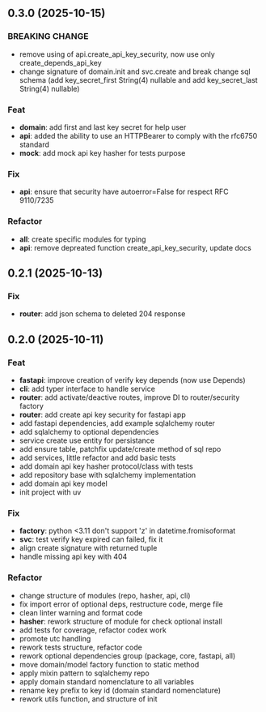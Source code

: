 ## 0.3.0 (2025-10-15)

### BREAKING CHANGE

- remove using of api.create_api_key_security, now use only create_depends_api_key
- change signature of domain.init and svc.create and break change sql schema (add key_secret_first String(4) nullable and add key_secret_last String(4) nullable)

### Feat

- **domain**: add first and last key secret for help user
- **api**: added the ability to use an HTTPBearer to comply with the rfc6750 standard
- **mock**: add mock api key hasher for tests purpose

### Fix

- **api**: ensure that security have autoerror=False for respect RFC 9110/7235

### Refactor

- **all**: create specific modules for typing
- **api**: remove depreated function create_api_key_security, update docs

## 0.2.1 (2025-10-13)

### Fix

- **router**: add json schema to deleted 204 response

## 0.2.0 (2025-10-11)

### Feat

- **fastapi**: improve creation of verify key depends (now use Depends)
- **cli**: add typer interface to handle service
- **router**: add activate/deactive routes, improve DI to router/security factory
- **router**: add create api key security for fastapi app
- add fastapi dependencies, add example sqlalchemy router
- add sqlalchemy to optional dependencies
- service create use entity for persistance
- add ensure table, patchfix update/create method of sql repo
- add services, little refactor and add basic tests
- add domain api key hasher protocol/class with tests
- add repository base with sqlalchemy implementation
- add domain api key model
- init project with uv

### Fix

- **factory**: python <3.11 don't support 'z' in datetime.fromisoformat
- **svc**: test verify key expired can failed, fix it
- align create signature with returned tuple
- handle missing api key with 404

### Refactor

- change structure of modules (repo, hasher, api, cli)
- fix import error of optional deps, restructure code, merge file
- clean linter warning and format code
- **hasher**: rework structure of module for check optional install
- add tests for coverage, refactor codex work
- promote utc handling
- rework tests structure, refactor code
- rework optional dependencies group (package, core, fastapi, all)
- move domain/model factory function to static method
- apply mixin pattern to sqlalchemy repo
- apply domain standard nomenclature to all variables
- rename key prefix to key id (domain standard nomenclature)
- rework utils function, and structure of init
